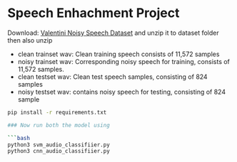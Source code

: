 # Speech Enhachment Project 

Download: [Valentini Noisy Speech
Dataset](http://datashare.ed.ac.uk/handle/10283/2791) and unzip it to dataset folder then also unzip 
- clean trainset wav: Clean training speech consists of 11,572 samples
- noisy trainset wav: Corresponding noisy speech for training, consists of 11,572 samples.
- clean testset wav: Clean test speech samples, consisting of 824 samples
-  noisy testset wav: contains noisy speech for testing, consisting of 824 sample

```bash
pip install -r requirements.txt

### Now run both the model using

```bash
python3 svm_audio_classifiier.py
python3 cnn_audio_classifiier.py
